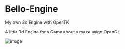 # Bello-Engine
My own 3d Engine with OpenTK

A little 3d Engine for a Game about a maze usign OpenGL

![image](https://github.com/AleBello7276/Bello-Engine/assets/120971138/96137901-1df4-4739-bc2f-a396b39a8e82)
